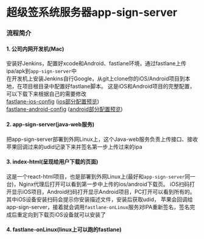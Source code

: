 # 超级签系统服务器app-sign-server

### 流程简介
#### 1. 公司内网开发机(Mac)
安装好Jenkins，配置好xcode和Android、fastlane环境，通过fastlane上传ipa/apk到`app-sign-server`中 <br>
在开发机上安装Jenkins自行Google，从git上clone你的iOS/Android项目到本地，在项目根目录中配置好fastlane脚本。
这是iOS和Android项目的完整配置，可以下载下来根据自己的需要修改 <br>
[fastlane-ios-config](fastlane-ios-config.zip) ([ios部分配置预览](Fastfile-ios.md)) <br>
[fastlane-android-config](fastlane-android-config.zip)  ([android部分配置预览](Fastfile-android.md))<br>


#### 2. app-sign-server(java-web服务)
把app-sign-server部署到外网Linux上，这个Java-web服务负责上传接口、接收苹果回调过来的udid记录下来并签名第一步上传过来的ipa
#### 3. index-html(呈现给用户下载的页面)
这是一个react-html项目，也是部署到外网Linux上(最好和`app-sign-server`同一台)，Nginx代理后打开可以看到第一步中上传的ios/android下载页。
iOS扫码打开显示iOS项目，Android扫码打开显示Android项目，PC打开可以看到所有的。其中iOS设备安装扫码会提示你安装描述文件，安装后获取udid，
苹果会回调给app-sign-server，接着就会调用`fastlane-onLinux`服务对IPA重新签名，签名完成后重定向到下载页iOS设备就可以安装了
#### 4. fastlane-onLinux(linux上可以跑的fastlane)
